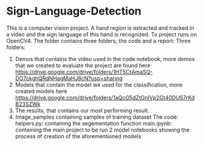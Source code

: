 # Sign-Language-Detection
This is a computer vision project. A hand region is extracted and tracked in a video and the sign language of this hand is recognized.
To project runs on OpenCV4.
The folder contains three folders, the code and a report:
Three folders:
1. Demos that contains the video used in the code notebook, more demos that we created to evaluate the project are found here https://drive.google.com/drive/folders/1HT5CtAmaSQ-DO7ckghQRdNHagMaHJ8cN?usp=sharing
2. Models that contain the model we used for the classification, more created models here https://drive.google.com/drive/folders/1aQcG5dZtGnIVp2Gt40DUS7rKdB23SZWk
3. The results, that contains our most performing result.
4. Image_samples containing samples of training dataset
The code:
helpers.py: containing the segementation function
main.ipynb: containing the main project to be run
2 model notebooks showing the process of creation of the aforementioned models

